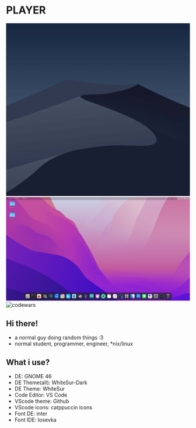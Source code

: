 # **PLAYER**
![img](picture.jpg)
![img](desktop.png)
![codewars](https://www.codewars.com/users/playe_cli/badges/micro)
## Hi there!
- a normal guy doing random things :3
- normal student, programmer, engineer, *nix/linux
## What i use?
- DE: GNOME 46
- DE Theme(all): WhiteSur-Dark
- DE Theme: WhiteSur
- Code Editor: VS Code
- VScode theme: Github
- VScode icons: catppuccin icons
- Font DE: inter
- Font IDE: Iosevka
